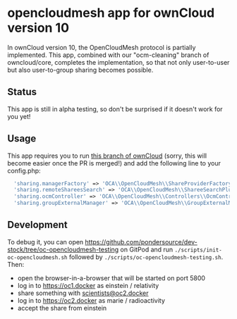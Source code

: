# opencloudmesh app for ownCloud version 10

In ownCloud version 10, the OpenCloudMesh protocol is partially implemented. This app, combined with
our "ocm-cleaning" branch of owncloud/core, completes the implementation, so that not only user-to-user
but also user-to-group sharing becomes possible.

## Status
This app is still in alpha testing, so don't be surprised if it doesn't work for you yet!

## Usage
This app requires you to run [this branch of ownCloud](https://github.com/pondersource/core/tree/accept-ocm-to-groups)
(sorry, this will become easier once the PR is merged!) and add the following line to your config.php:
```php
  'sharing.managerFactory' => 'OCA\\OpenCloudMesh\\ShareProviderFactory',
  'sharing.remoteShareesSearch' => 'OCA\\OpenCloudMesh\\ShareeSearchPlugin',
  'sharing.ocmController' => 'OCA\\OpenCloudMesh\\Controllers\\OcmController',
  'sharing.groupExternalManager' => 'OCA\\OpenCloudMesh\\GroupExternalManager',

```

## Development
To debug it, you can open https://github.com/pondersource/dev-stock/tree/oc-opencloudmesh-testing
on GitPod and run `./scripts/init-oc-opencloudmesh.sh` followed by `./scripts/oc-opencloudmesh-testing.sh`.
Then:
* open the browser-in-a-browser that will be started on port 5800
* log in to https://oc1.docker as einstein / relativity
* share something with scientists@oc2.docker
* log in to https://oc2.docker as marie / radioactivity
* accept the share from einstein
